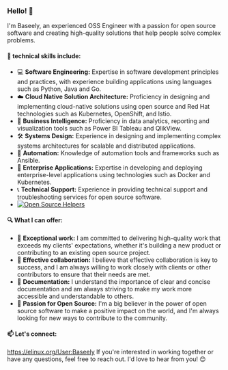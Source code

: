 ### Hello! 👋

I'm Baseely, an experienced OSS Engineer with a passion for open source software and creating high-quality solutions that help people solve complex problems. 

#### 🚀 technical skills include:

- 💻 **Software Engineering:** Expertise in software development principles and practices, with experience building applications using languages such as Python, Java and Go.
- ☁️ **Cloud Native Solution Architecture:** Proficiency in designing and implementing cloud-native solutions using open source and Red Hat technologies such as Kubernetes, OpenShift, and Istio.
- 💾 **Business Intelligence:** Proficiency in data analytics, reporting and visualization tools such as Power BI Tableau and QlikView.
- 🛠️ **Systems Design:** Experience in designing and implementing complex systems architectures for scalable and distributed applications.
- 🤖 **Automation:** Knowledge of automation tools and frameworks such as Ansible.
- 🏢 **Enterprise Applications:** Expertise in developing and deploying enterprise-level applications using technologies such as Docker and Kubernetes.
- 📞 **Technical Support:** Experience in providing technical support and troubleshooting services for open source software.
- [![Open Source Helpers](https://www.codetriage.com/python/cpython/badges/users.svg)](https://www.codetriage.com/python/cpython)

#### 🔍 What I can offer:

- 🔧 **Exceptional work:** I am committed to delivering high-quality work that exceeds my clients' expectations, whether it's building a new product or contributing to an existing open source project.
- 🤝 **Effective collaboration:** I believe that effective collaboration is key to success, and I am always willing to work closely with clients or other contributors to ensure that their needs are met.
- 📖 **Documentation:** I understand the importance of clear and concise documentation and am always striving to make my work more accessible and understandable to others.
- 🌟 **Passion for Open Source:** I'm a big believer in the power of open source software to make a positive impact on the world, and I'm always looking for new ways to contribute to the community.

#### 📫 Let's connect:
https://elinux.org/User:Baseely
If you're interested in working together or have any questions, feel free to reach out. I'd love to hear from you! 😊
